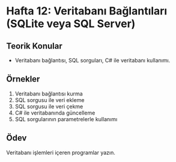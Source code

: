 # Hafta 12: Veritabanı Bağlantıları (SQLite veya SQL Server)

## Teorik Konular
- Veritabanı bağlantısı, SQL sorguları, C# ile veritabanı kullanımı.

## Örnekler
1. Veritabanı bağlantısı kurma
2. SQL sorgusu ile veri ekleme
3. SQL sorgusu ile veri çekme
4. C# ile veritabanında güncelleme
5. SQL sorgularının parametrelerle kullanımı

## Ödev
Veritabanı işlemleri içeren programlar yazın.
